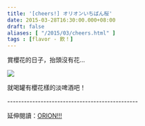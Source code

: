 ```yaml
---
title: '[cheers!] オリオンいちばん桜'
date: 2015-03-28T16:30:00.000+08:00
draft: false
aliases: [ "/2015/03/cheers.html" ]
tags : [flavor - 飲！]
---
```


賞櫻花的日子，抬頭沒有花...  

![](/images/orionsakura.jpg)

就喝罐有櫻花樣的淡啤酒吧！  
  
\-----------------------------------------------  
  
延伸閱讀：[ORION!!!](https://hidie.net/okinawaorion/)
